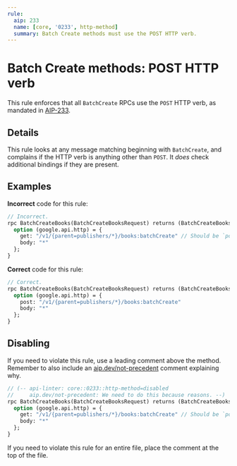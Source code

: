 ```yaml
---
rule:
  aip: 233
  name: [core, '0233', http-method]
  summary: Batch Create methods must use the POST HTTP verb.
---
```


# Batch Create methods: POST HTTP verb

This rule enforces that all `BatchCreate` RPCs use the `POST` HTTP verb, as
mandated in [AIP-233][].

## Details

This rule looks at any message matching beginning with `BatchCreate`, and
complains if the HTTP verb is anything other than `POST`. It _does_ check
additional bindings if they are present.

## Examples

**Incorrect** code for this rule:

```proto
// Incorrect.
rpc BatchCreateBooks(BatchCreateBooksRequest) returns (BatchCreateBooksResponse) {
  option (google.api.http) = {
    get: "/v1/{parent=publishers/*}/books:batchCreate" // Should be `post:`.
    body: "*"
  };
}
```

**Correct** code for this rule:

```proto
// Correct.
rpc BatchCreateBooks(BatchCreateBooksRequest) returns (BatchCreateBooksResponse) {
  option (google.api.http) = {
    post: "/v1/{parent=publishers/*}/books:batchCreate"
    body: "*"
  };
}
```

## Disabling

If you need to violate this rule, use a leading comment above the method.
Remember to also include an [aip.dev/not-precedent][] comment explaining why.

```proto
// (-- api-linter: core::0233::http-method=disabled
//     aip.dev/not-precedent: We need to do this because reasons. --)
rpc BatchCreateBooks(BatchCreateBooksRequest) returns (BatchCreateBooksResponse) {
  option (google.api.http) = {
    get: "/v1/{parent=publishers/*}/books:batchCreate" // Should be `post:`.
    body: "*"
  };
}
```

If you need to violate this rule for an entire file, place the comment at the
top of the file.

[aip-233]: https://aip.dev/233
[aip.dev/not-precedent]: https://aip.dev/not-precedent
